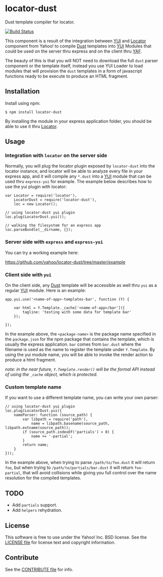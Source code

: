 locator-dust
============

Dust template compiler for locator.

[![Build Status](https://travis-ci.org/yahoo/locator-dust.png?branch=master)](https://travis-ci.org/yahoo/locator-dust)

This component is a result of the integration between [YUI][] and [Locator][] component from Yahoo! to compile [Dust][] templates into [YUI][] Modules that could be used on the server thru express and on the client thru [YAF][].

The beauty of this is that you will NOT need to download the full `dust` parser component or the template itself, instead you use YUI Loader to load modules that will provision the `dust` templates in a form of javascript functions ready to be execute to produce an HTML fragment.

[Dust]: http://linkedin.github.io/dustjs/
[Locator]: https://github.com/yahoo/locator
[YUI]: https://github.com/yui/yui3
[YAF]: http://yuilibrary.com/yui/docs/app/


Installation
------------

Install using npm:

```shell
$ npm install locator-dust
```

By installing the module in your express application folder, you should be able to use it thru [Locator][].


Usage
-----

### Integration with `locator` on the server side

Normally, you will plug the locator plugin exposed by `locator-dust` into the locator instance, and locator will be able to analyze every file in your express app, and it will compile any `*.dust` into a [YUI][] module that can be used thru `express-yui` for example. The example below describes how to use the yui plugin with locator:

```
var Locator = require('locator'),
    LocatorDust = require('locator-dust'),
    loc = new Locator();

// using locator-dust yui plugin
loc.plug(LocatorDust.yui());

// walking the filesystem for an express app
loc.parseBundle(__dirname, {});
```

### Server side with `express` and `express-yui`

You can try a working example here:

https://github.com/yahoo/locator-dust/tree/master/example

### Client side with `yui`

On the client side, any [Dust][] template will be accessible as well thru `yui` as a regular [YUI][] module. Here is an example:

```
app.yui.use('<name-of-app>-templates-bar', function (Y) {

    var html = Y.Template._cache['<name-of-app>/bar']({
        tagline: 'testing with some data for template bar'
    });

});
```

In the example above, the `<package-name>` is the package name specified in the `package.json` for the npm package that contains the template, which is usually the express application. `bar` comes from `bar.dust` where the filename is used as the name to register the template under `Y.Template`. By using the yui module name, you will be able to invoke the render action to produce a html fragment.

_note: in the near future, `Y.Template.render()` will be the formal API instead of using the `_cache` object, which is protected._

### Custom template name

If you want to use a different template name, you can write your own parser:

```
// using locator-dust yui plugin
loc.plug(LocatorDust.yui({
    nameParser: function (source_path) {
        var libpath = require('path'),
            name = libpath.basename(source_path, libpath.extname(source_path));
        if (source_path.indexOf('partials') > 0) {
            name += '-partial';
        }
        return name;
    }
}));
```

In the example above, when trying to parse `/path/to/foo.dust` it will return `foo`, but when trying to `/path/to/partials/bar.dust` it will return `foo-partial`, that will avoid collisions while giving you full control over the name resolution for the compiled templates.


TODO
----

* Add `partials` support.
* Add `helpers` rehydration.


License
-------

This software is free to use under the Yahoo! Inc. BSD license.
See the [LICENSE file][] for license text and copyright information.

[LICENSE file]: https://github.com/yahoo/locator-dust/blob/master/LICENSE.txt


Contribute
----------

See the [CONTRIBUTE file][] for info.

[CONTRIBUTE file]: https://github.com/yahoo/locator-dust/blob/master/CONTRIBUTE.md
